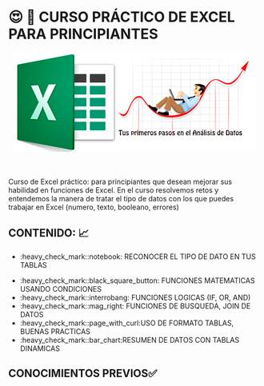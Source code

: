 # :heart_eyes: :necktie: CURSO PRÁCTICO DE EXCEL PARA PRINCIPIANTES
<div align="center">
<img src="https://github.com/bluesfer2007/Excel_InicialDatos/blob/main/img/logo_tmaxec_excel.png" alt="LogoTmaxec">
</div>
<br>
</br>
<p>
Curso de Excel práctico: para principiantes que desean mejorar sus habilidad en funciones de Excel. En el curso resolvemos retos y entendemos la manera de tratar el tipo de datos con los que puedes trabajar en Excel (numero, texto, booleano, errores)
</p>


## CONTENIDO: :chart_with_upwards_trend:

<ul>
<li>:heavy_check_mark::notebook: RECONOCER EL TIPO DE DATO EN TUS TABLAS</li>
<ul>
    <R> </R>
</ul>
<li>:heavy_check_mark::black_square_button: FUNCIONES MATEMATICAS USANDO CONDICIONES  </li>
<li>:heavy_check_mark::interrobang: FUNCIONES LOGICAS (IF, OR, AND)</li>
<li>:heavy_check_mark::mag_right: FUNCIONES DE BUSQUEDA, JOIN DE DATOS</li>
<li>:heavy_check_mark::page_with_curl:USO DE FORMATO TABLAS, BUENAS PRACTICAS</li>
<li>:heavy_check_mark::bar_chart:RESUMEN DE DATOS CON TABLAS DINAMICAS</li>

</ul>

## CONOCIMIENTOS PREVIOS:white_check_mark:
> 
> 

